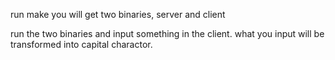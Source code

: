 run make you will get two binaries, server and client

run the two binaries and input something in the client.
what you input will be transformed into capital charactor.
